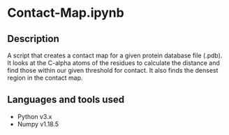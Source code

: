 # Contact-Map.ipynb

## Description
A  script that creates a contact map for a given protein database file (.pdb). It looks at the C-alpha atoms of the residues to calculate the distance and find those within our given threshold for contact. It also finds the densest region in the contact map.

## Languages and tools used
- Python v3.x
- Numpy v1.18.5

